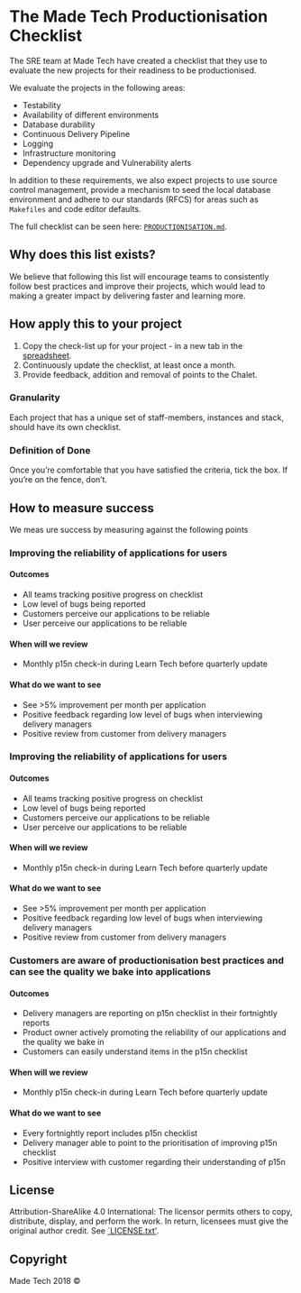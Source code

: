 # The Made Tech Productionisation Checklist

The SRE team at Made Tech have created a checklist that they use to evaluate the new projects for their readiness to be productionised.

We evaluate the projects in the following areas:

- Testability
- Availability of different environments
- Database durability
- Continuous Delivery Pipeline
- Logging
- Infrastructure monitoring
- Dependency upgrade and Vulnerability alerts

In addition to these requirements, we also expect projects to use source control management, provide a mechanism to seed the local database environment and adhere to our standards (RFCS) for areas such as `Makefiles` and code editor defaults.

The full checklist can be seen here: [`PRODUCTIONISATION.md`][link_productionisation].

## Why does this list exists?

We believe that following this list will encourage teams to consistently follow best practices and improve their projects, which would lead to making a greater impact by delivering faster and learning more.

## How apply this to your project
  1. Copy the check-list up for your project - in a new tab in the [spreadsheet][spreadsheet].
  2. Continuously update the checklist, at least once a month.
  3. Provide feedback, addition and removal of points to the Chalet.

### Granularity
  Each project that has a unique set of staff-members, instances and stack, should have its own checklist.

### Definition of Done
  Once you’re comfortable that you have satisfied the criteria, tick the box. If you’re on the fence, don’t.

## How to measure success
We meas ure success by measuring against the following points

### Improving the reliability of applications for users

#### Outcomes
  - All teams tracking positive progress on checklist
  - Low level of bugs being reported
  - Customers perceive our applications to be reliable
  - User perceive our applications to be reliable

#### When will we review
  - Monthly p15n check-in during Learn Tech before quarterly update

#### What do we want to see
  - See >5% improvement per month per application
  - Positive feedback regarding low level of bugs when interviewing delivery managers
  - Positive review from customer from delivery managers

### Improving the reliability of applications for users

#### Outcomes
  - All teams tracking positive progress on checklist
  - Low level of bugs being reported
  - Customers perceive our applications to be reliable
  - User perceive our applications to be reliable

#### When will we review
  - Monthly p15n check-in during Learn Tech before quarterly update

#### What do we want to see
  - See >5% improvement per month per application
  - Positive feedback regarding low level of bugs when interviewing delivery managers
  - Positive review from customer from delivery managers

### Customers are aware of productionisation best practices and can see the quality we bake into applications

#### Outcomes
  - Delivery managers are reporting on p15n checklist in their fortnightly reports
  - Product owner actively promoting the reliability of our applications and the quality we bake in
  - Customers can easily understand items in the p15n checklist

#### When will we review
  - Monthly p15n check-in during Learn Tech before quarterly update

#### What do we want to see
  - Every fortnightly report includes p15n checklist
  - Delivery manager able to point to the prioritisation of improving p15n checklist
  - Positive interview with customer regarding their understanding of p15n

## License

Attribution-ShareAlike 4.0 International: The licensor permits others to copy, distribute, display, and perform the work. In return, licensees must give the original author credit. See [`LICENSE.txt'](LICENSE.txt).

## Copyright

Made Tech 2018 &copy;

[link_productionisation]: /PRODUCTIONISATION.md
[spreadsheet]: https://docs.google.com/spreadsheets/d/1HRJ2SENxAnKmk66Xo6KIqRcJf6EHJqjAdpHJ3IouhyM/edit#gid=260137935
